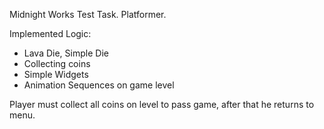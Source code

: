 Midnight Works Test Task. Platformer.

Implemented Logic:
- Lava Die, Simple Die
- Сollecting coins
- Simple Widgets
- Animation Sequences on game level

Player must collect all coins on level to pass game, after that he returns to menu.
